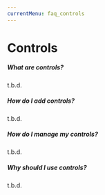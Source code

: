 ```yaml
---
currentMenu: faq_controls
---
```


# Controls
##### What are controls?
t.b.d.

##### How do I add controls?
t.b.d.

##### How do I manage my controls?
t.b.d.

##### Why should I use controls?
t.b.d.
